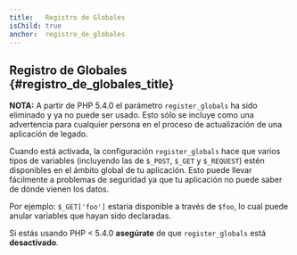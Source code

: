 ```yaml
---
title:   Registro de Globales
isChild: true
anchor:  registro_de_globales
---
```


## Registro de Globales {#registro_de_globales_title}

**NOTA:** A partir de PHP 5.4.0 el parámetro `register_globals` ha sido eliminado y ya no puede ser usado.
Esto sólo se incluye como una advertencia para cualquier persona en el proceso de actualización de una aplicación de legado.

Cuando está activada, la configuración `register_globals` hace que varios tipos de variables (incluyendo las de `$_POST`,
`$_GET` y `$_REQUEST`) estén disponibles en el ámbito global de tu aplicación. Esto puede llevar
fácilmente a problemas de seguridad ya que tu aplicación no puede saber de dónde vienen los datos.

Por ejemplo: `$_GET['foo']` estaría disponible a través de `$foo`, lo cual puede anular variables que hayan sido declaradas.

Si estás usando PHP < 5.4.0 __asegúrate__ de que `register_globals` está __desactivado__.
